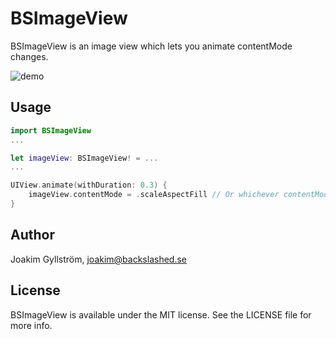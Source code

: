 #  BSImageView
BSImageView is an image view which lets you animate contentMode changes.

![demo](https://github.com/mikaoj/demo/blob/master/ezgif-2-12b4be73cd.gif "Demo")

## Usage

```swift
import BSImageView
...

let imageView: BSImageView! = ...
...

UIView.animate(withDuration: 0.3) {
    imageView.contentMode = .scaleAspectFill // Or whichever contentMode you want to animate to.
}
```

## Author

Joakim Gyllström, joakim@backslashed.se

## License

BSImageView is available under the MIT license. See the LICENSE file for more info.
